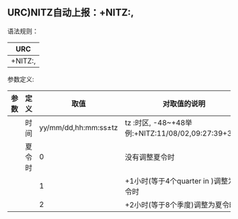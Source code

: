 ## URC)NITZ自动上报：+NITZ:<time>,<ds>

语法规则：

| URC               |
| ----------------- |
| +NITZ:<time>,<ds> |

 

参数定义:

| 参数   | 定义   | 取值                 | 对取值的说明                                       |
| ------ | ------ | -------------------- | -------------------------------------------------- |
| <time> | 时间   | yy/mm/dd,hh:mm:ss±tz | tz :时区, -48~+48举例:+NITZ:11/08/02,09:27:39+32,0 |
| <ds>   | 夏令时 | 0                    | 没有调整夏令时                                     |
|        |        | 1                    | +1小时(等于4个quarter in <tz>)调整为夏令时         |
|        |        | 2                    | +2小时(等于8个季度<tz>)调整为夏令时                |

